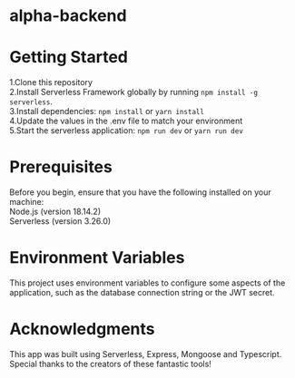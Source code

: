 # alpha-backend

# Getting Started

1.Clone this repository<br>
2.Install Serverless Framework globally by running `npm install -g serverless`.<br>
3.Install dependencies: `npm install` or `yarn install`<br>
4.Update the values in the .env file to match your environment<br>
5.Start the serverless application: `npm run dev` or `yarn run dev`

# Prerequisites

Before you begin, ensure that you have the following installed on your machine:<br>
Node.js (version 18.14.2)<br>
Serverless (version 3.26.0)<br>

# Environment Variables

This project uses environment variables to configure some aspects of the application, such as the database connection string or the JWT secret.<br>


# Acknowledgments

This app was built using Serverless, Express, Mongoose and Typescript. Special thanks to the creators of these fantastic tools!